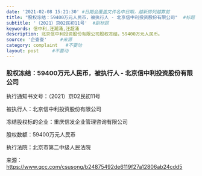 ```yaml
---
date: '2021-02-08 15:21:30' #日期会覆盖文件名中日期，越新排列越靠前
title: "股权冻结：59400万元人民币，被执行人 - 北京信中利投资股份有限公司"  #标题
subtitle: '（2021）京02民初11号'  #副标题
keywords: 信中利,汪潮涌,汪超涌
description: 北京信中利投资股份有限公司股权冻结，59400万元人民币。
source: '企查查'     #来源
category: complaint   #不要动
layout: post     #不要动
---
```


### 股权冻结：59400万元人民币，被执行人 - 北京信中利投资股份有限公司

执行通知书文号：（2021）京02民初11号

被执行人：北京信中利投资股份有限公司

冻结股权标的企业：重庆信发企业管理咨询有限公司

股权数额：59400万元人民币     
        
执行法院：北京市第二中级人民法院

来源：https://www.qcc.com/csusong/b24875492de6119f27a12806ab24cdd5
